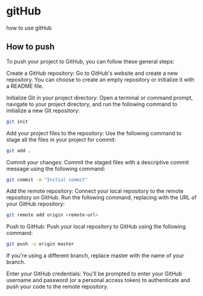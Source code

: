 # gitHub
how to use gitHub

## How to push

To push your project to GitHub, you can follow these general steps:

Create a GitHub repository: Go to GitHub's website and create a new repository. You can choose to create an empty repository or initialize it with a README file.

Initialize Git in your project directory: Open a terminal or command prompt, navigate to your project directory, and run the following command to initialize a new Git repository:
```sh
git init
```
Add your project files to the repository: Use the following command to stage all the files in your project for commit:
```sh
git add .
```
Commit your changes: Commit the staged files with a descriptive commit message using the following command:
```sh
git commit -m "Initial commit"
```
Add the remote repository: Connect your local repository to the remote repository on GitHub. Run the following command, replacing <remote-url> with the URL of your GitHub repository:
```sh
git remote add origin <remote-url>
  ```
Push to GitHub: Push your local repository to GitHub using the following command:
```sh
git push -u origin master
 ```
If you're using a different branch, replace master with the name of your branch.

Enter your GitHub credentials: You'll be prompted to enter your GitHub username and password (or a personal access token) to authenticate and push your code to the remote repository.
